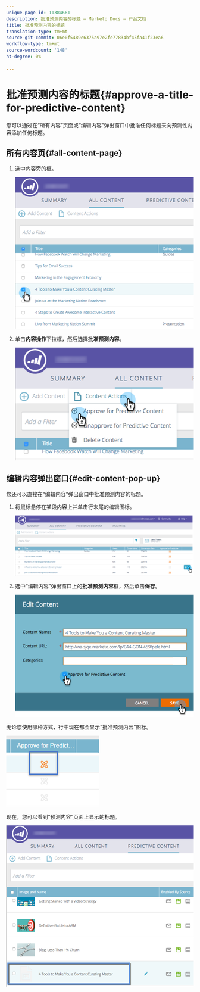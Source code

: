 ```yaml
---
unique-page-id: 11384661
description: 批准预测内容的标题 — Marketo Docs — 产品文档
title: 批准预测内容的标题
translation-type: tm+mt
source-git-commit: 06e0f5489e6375a97e2fe77834bf45fa41f23ea6
workflow-type: tm+mt
source-wordcount: '148'
ht-degree: 0%

---
```



# 批准预测内容的标题{#approve-a-title-for-predictive-content}

您可以通过在“所有内容”页面或“编辑内容”弹出窗口中批准任何标题来向预测性内容添加任何标题。

## 所有内容页{#all-content-page}

1. 选中内容旁的框。

   ![](assets/image2017-10-3-9-3a9-3a47.png)

1. 单击&#x200B;**内容操作**&#x200B;下拉框，然后选择&#x200B;**批准预测内容**。

   ![](assets/image2017-10-3-9-3a10-3a31.png)

## 编辑内容弹出窗口{#edit-content-pop-up}

您还可以直接在“编辑内容”弹出窗口中批准预测内容的标题。

1. 将鼠标悬停在某段内容上并单击行末尾的编辑图标。

   ![](assets/image2017-10-3-9-3a14-3a55.png)

1. 选中“编辑内容”弹出窗口上的&#x200B;**批准预测内容**&#x200B;框，然后单击&#x200B;**保存**。

   ![](assets/image2017-10-3-9-3a15-3a35.png)

无论您使用哪种方式，行中现在都会显示“批准预测内容”图标。

![](assets/five.png)

现在，您可以看到“预测内容”页面上显示的标题。

![](assets/image2017-10-3-9-3a16-3a45.png)
